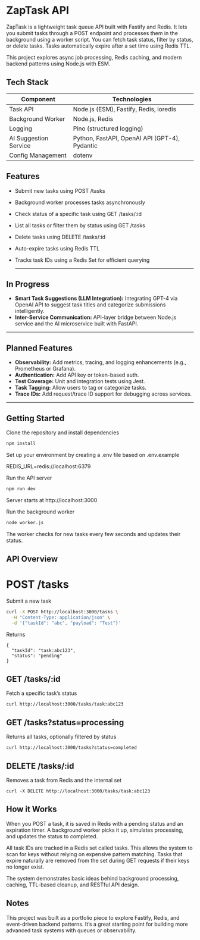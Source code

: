 # ZapTask API

ZapTask is a lightweight task queue API built with Fastify and Redis. It lets you submit tasks through a POST endpoint and processes them in the background using a worker script. You can fetch task status, filter by status, or delete tasks. Tasks automatically expire after a set time using Redis TTL.

This project explores async job processing, Redis caching, and modern backend patterns using Node.js with ESM.


 ## Tech Stack

| Component            | Technologies                                 |
|----------------------|----------------------------------------------|
| Task API             | Node.js (ESM), Fastify, Redis, ioredis       |
| Background Worker    | Node.js, Redis                               |
| Logging              | Pino (structured logging)                    |
| AI Suggestion Service| Python, FastAPI, OpenAI API (GPT-4), Pydantic|
| Config Management    | dotenv                                        |


## Features

- Submit new tasks using POST /tasks  
- Background worker processes tasks asynchronously  
- Check status of a specific task using GET /tasks/:id  
- List all tasks or filter them by status using GET /tasks  
- Delete tasks using DELETE /tasks/:id  
- Auto-expire tasks using Redis TTL  
- Tracks task IDs using a Redis Set for efficient querying

  ---

## In Progress

-  **Smart Task Suggestions (LLM Integration):** Integrating GPT-4 via OpenAI API to suggest task titles and categorize submissions intelligently.
- **Inter-Service Communication:** API-layer bridge between Node.js service and the AI microservice built with FastAPI.

---

## Planned Features

-  **Observability:** Add metrics, tracing, and logging enhancements (e.g., Prometheus or Grafana).
-  **Authentication:** Add API key or token-based auth.
-  **Test Coverage:** Unit and integration tests using Jest.
-  **Task Tagging:** Allow users to tag or categorize tasks.
-  **Trace IDs:** Add request/trace ID support for debugging across services.

---

## Getting Started

Clone the repository and install dependencies

```bash
npm install

```
Set up your environment by creating a .env file based on .env.example

REDIS_URL=redis://localhost:6379

Run the API server

```bash
npm run dev
```

Server starts at http://localhost:3000

Run the background worker
```bash
node worker.js
```

The worker checks for new tasks every few seconds and updates their status.

## API Overview

# POST /tasks

Submit a new task

```bash
curl -X POST http://localhost:3000/tasks \
  -H "Content-Type: application/json" \
  -d '{"taskId": "abc", "payload": "Test"}'
```
Returns

```
{
  "taskId": "task:abc123",
  "status": "pending"
}

```

## GET /tasks/:id

Fetch a specific task’s status

```
curl http://localhost:3000/tasks/task:abc123
```

## GET /tasks?status=processing

Returns all tasks, optionally filtered by status

```
curl http://localhost:3000/tasks?status=completed
```

## DELETE /tasks/:id

Removes a task from Redis and the internal set

```
curl -X DELETE http://localhost:3000/tasks/task:abc123

```

## How it Works
When you POST a task, it is saved in Redis with a pending status and an expiration timer. A background worker picks it up, simulates processing, and updates the status to completed.

All task IDs are tracked in a Redis set called tasks. This allows the system to scan for keys without relying on expensive pattern matching. Tasks that expire naturally are removed from the set during GET requests if their keys no longer exist.

The system demonstrates basic ideas behind background processing, caching, TTL-based cleanup, and RESTful API design.

## Notes
This project was built as a portfolio piece to explore Fastify, Redis, and event-driven backend patterns. It’s a great starting point for building more advanced task systems with queues or observability.



